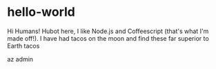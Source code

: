 # hello-world
Hi Humans!
Hubot here, I like Node.js and Coffeescript (that's what I'm made off!).
I have had tacos on the moon and find these far superior to Earth tacos

az admin
